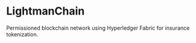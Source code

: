 # LightmanChain
Permissioned blockchain network using Hyperledger Fabric for insurance tokenization.
